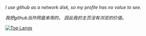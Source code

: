 *I use github as a network disk, so my profile has no value to see.*

*我把github当作网盘来用的， 因此我的主页没有浏览的价值。*





[![Top Langs](https://github-readme-stats.vercel.app/api/top-langs/?username=yizdu&layout=compact&hide=css,html)](https://github.com/yizdu/github-readme-stats)
<!--
**yizdu/yizdu** is a ✨ _special_ ✨ repository because its `README.md` (this file) appears on your GitHub profile.

Here are some ideas to get you started:

- 🔭 I’m currently working on ...
- 🌱 I’m currently learning ...
- 👯 I’m looking to collaborate on ...
- 🤔 I’m looking for help with ...
- 💬 Ask me about ...
- 📫 How to reach me: ...
- 😄 Pronouns: ...
- ⚡ Fun fact: ...
-->
